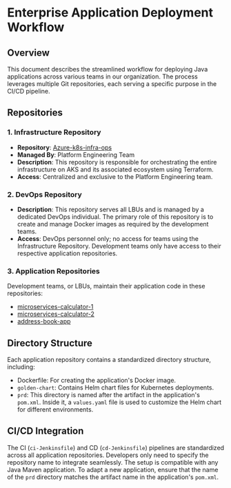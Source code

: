 # Enterprise Application Deployment Workflow

## Overview
This document describes the streamlined workflow for deploying Java applications across various teams in our organization. The process leverages multiple Git repositories, each serving a specific purpose in the CI/CD pipeline.

## Repositories

### 1. Infrastructure Repository
- **Repository**: [Azure-k8s-infra-ops](https://github.com/manikcloud/Azure-k8s-infra-ops)
- **Managed By**: Platform Engineering Team
- **Description**: This repository is responsible for orchestrating the entire infrastructure on AKS and its associated ecosystem using Terraform.
- **Access**: Centralized and exclusive to the Platform Engineering team.

### 2. DevOps Repository
- **Description**: This repository serves all LBUs and is managed by a dedicated DevOps individual. The primary role of this repository is to create and manage Docker images as required by the development teams.
- **Access**: DevOps personnel only; no access for teams using the Infrastructure Repository. Development teams only have access to their respective application repositories.

### 3. Application Repositories
Development teams, or LBUs, maintain their application code in these repositories:
- [microservices-calculator-1](https://github.com/manikcloud/microservices-calculator-1)
- [microservices-calculator-2](https://github.com/manikcloud/microservices-calculator-2)
- [address-book-app](https://github.com/manikcloud/address-book-app)
  
## Directory Structure
Each application repository contains a standardized directory structure, including:
- Dockerfile: For creating the application's Docker image.
- `golden-chart`: Contains Helm chart files for Kubernetes deployments.
- `prd`: This directory is named after the artifact in the application's `pom.xml`. Inside it, a `values.yaml` file is used to customize the Helm chart for different environments.

## CI/CD Integration
The CI (`ci-Jenkinsfile`) and CD (`cd-Jenkinsfile`) pipelines are standardized across all application repositories. Developers only need to specify the repository name to integrate seamlessly. The setup is compatible with any Java Maven application. To adapt a new application, ensure that the name of the `prd` directory matches the artifact name in the application's `pom.xml`.
